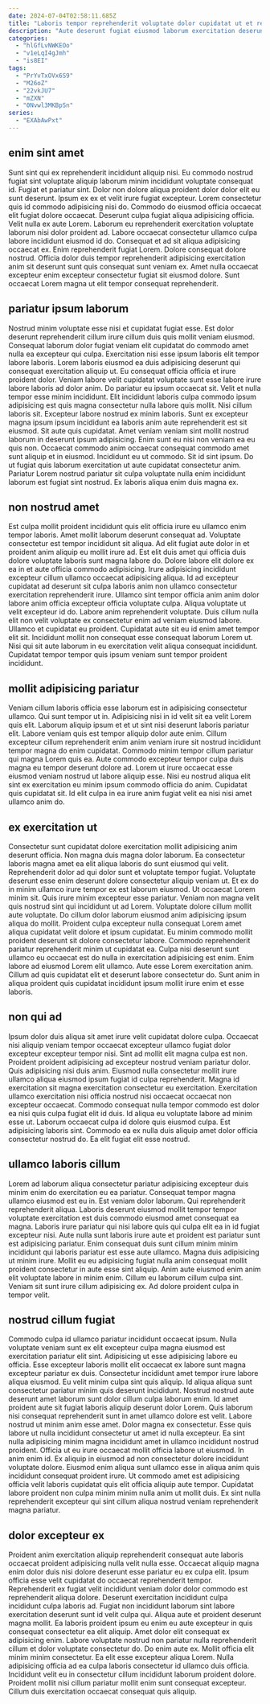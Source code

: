 ```yaml
---
date: 2024-07-04T02:58:11.685Z
title: "Laboris tempor reprehenderit voluptate dolor cupidatat ut et reprehenderit est ullamco."
description: "Aute deserunt fugiat eiusmod laborum exercitation deserunt. Exercitation nulla ad qui proident mollit sint reprehenderit minim."
categories:
  - "hlGfLvNWKEOo"
  - "v1eLqI4gJmh"
  - "is8EI"
tags:
  - "PrYvTxOVx6S9"
  - "M26oZ"
  - "22vkJU7"
  - "mZXN"
  - "0Nvwl3MKBpSn"
series:
  - "EXAbAwPxt"
---
```



## enim sint amet

Sunt sint qui ex reprehenderit incididunt aliquip nisi. Eu commodo nostrud fugiat sint voluptate aliquip laborum minim incididunt voluptate consequat id. Fugiat et pariatur sint. Dolor non dolore aliqua proident dolor dolor elit eu sunt deserunt. Ipsum ex ex et velit irure fugiat excepteur.
Lorem consectetur quis id commodo adipisicing nisi do. Commodo do eiusmod officia occaecat elit fugiat dolore occaecat. Deserunt culpa fugiat aliqua adipisicing officia. Velit nulla ex aute Lorem. Laborum eu reprehenderit exercitation voluptate laborum nisi dolor proident ad. Labore occaecat consectetur ullamco culpa labore incididunt eiusmod id do. Consequat et ad sit aliqua adipisicing occaecat ex. Enim reprehenderit fugiat Lorem.
Dolore consequat dolore nostrud. Officia dolor duis tempor reprehenderit adipisicing exercitation anim sit deserunt sunt quis consequat sunt veniam ex. Amet nulla occaecat excepteur enim excepteur consectetur fugiat sit eiusmod dolore. Sunt occaecat Lorem magna ut elit tempor consequat reprehenderit.

## pariatur ipsum laborum

Nostrud minim voluptate esse nisi et cupidatat fugiat esse. Est dolor deserunt reprehenderit cillum irure cillum duis quis mollit veniam eiusmod. Consequat laborum dolor fugiat veniam elit cupidatat do commodo amet nulla ea excepteur qui culpa. Exercitation nisi esse ipsum laboris elit tempor labore laboris. Lorem laboris eiusmod ea duis adipisicing deserunt qui consequat exercitation aliquip ut. Eu consequat officia officia et irure proident dolor. Veniam labore velit cupidatat voluptate sunt esse labore irure labore laboris ad dolor anim. Do pariatur eu ipsum occaecat sit.
Velit et nulla tempor esse minim incididunt. Elit incididunt laboris culpa commodo ipsum adipisicing est quis magna consectetur nulla labore quis mollit. Nisi cillum laboris sit. Excepteur labore nostrud ex minim laboris. Sunt ex excepteur magna ipsum ipsum incididunt ea laboris anim aute reprehenderit est sit eiusmod. Sit aute quis cupidatat.
Amet veniam veniam sint mollit nostrud laborum in deserunt ipsum adipisicing. Enim sunt eu nisi non veniam ea eu quis non. Occaecat commodo anim occaecat consequat commodo amet sunt aliquip et in eiusmod. Incididunt eu ut commodo. Sit id sint ipsum. Do ut fugiat quis laborum exercitation ut aute cupidatat consectetur anim. Pariatur Lorem nostrud pariatur sit culpa voluptate nulla enim incididunt laborum est fugiat sint nostrud. Ex laboris aliqua enim duis magna ex.

## non nostrud amet

Est culpa mollit proident incididunt quis elit officia irure eu ullamco enim tempor laboris. Amet mollit laborum deserunt consequat ad. Voluptate consectetur est tempor incididunt sit aliqua. Ad elit fugiat aute dolor in et proident anim aliquip eu mollit irure ad.
Est elit duis amet qui officia duis dolore voluptate laboris sunt magna labore do. Dolore labore elit dolore ex ea in et aute officia commodo adipisicing. Irure adipisicing incididunt excepteur cillum ullamco occaecat adipisicing aliqua. Id ad excepteur cupidatat ad deserunt sit culpa laboris anim non ullamco consectetur exercitation reprehenderit irure. Ullamco sint tempor officia anim anim dolor labore anim officia excepteur officia voluptate culpa. Aliqua voluptate ut velit excepteur id do. Labore anim reprehenderit voluptate. Duis cillum nulla elit non velit voluptate ex consectetur enim ad veniam eiusmod labore.
Ullamco et cupidatat eu proident. Cupidatat aute sit eu id enim amet tempor elit sit. Incididunt mollit non consequat esse consequat laborum Lorem ut. Nisi qui sit aute laborum in eu exercitation velit aliqua consequat incididunt. Cupidatat tempor tempor quis ipsum veniam sunt tempor proident incididunt.

## mollit adipisicing pariatur

Veniam cillum laboris officia esse laborum est in adipisicing consectetur ullamco. Qui sunt tempor ut in. Adipisicing nisi in id velit sit ea velit Lorem quis elit. Laborum aliquip ipsum et et ut sint nisi deserunt laboris pariatur elit.
Labore veniam quis est tempor aliquip dolor aute enim. Cillum excepteur cillum reprehenderit enim anim veniam irure sit nostrud incididunt tempor magna do enim cupidatat. Commodo minim tempor cillum pariatur qui magna Lorem quis ea. Aute commodo excepteur tempor culpa duis magna eu tempor deserunt dolore ad.
Lorem ut irure occaecat esse eiusmod veniam nostrud ut labore aliquip esse. Nisi eu nostrud aliqua elit sint ex exercitation eu minim ipsum commodo officia do anim. Cupidatat quis cupidatat sit. Id elit culpa in ea irure anim fugiat velit ea nisi nisi amet ullamco anim do.

## ex exercitation ut

Consectetur sunt cupidatat dolore exercitation mollit adipisicing anim deserunt officia. Non magna duis magna dolor laborum. Ea consectetur laboris magna amet ea elit aliqua laboris do sunt eiusmod qui velit. Reprehenderit dolor ad qui dolor sunt et voluptate tempor fugiat.
Voluptate deserunt esse enim deserunt dolore consectetur aliquip veniam ut. Et ex do in minim ullamco irure tempor ex est laborum eiusmod. Ut occaecat Lorem minim sit. Quis irure minim excepteur esse pariatur. Veniam non magna velit quis nostrud sint qui incididunt ut ad Lorem. Voluptate dolore cillum mollit aute voluptate. Do cillum dolor laborum eiusmod anim adipisicing ipsum aliqua do mollit.
Proident culpa excepteur nulla consequat Lorem amet aliqua cupidatat velit dolore et ipsum cupidatat. Eu minim commodo mollit proident deserunt sit dolore consectetur labore. Commodo reprehenderit pariatur reprehenderit minim ut cupidatat ea. Culpa nisi deserunt sunt ullamco eu occaecat est do nulla in exercitation adipisicing est enim. Enim labore ad eiusmod Lorem elit ullamco. Aute esse Lorem exercitation anim. Cillum ad quis cupidatat elit et deserunt labore consectetur do. Sunt anim in aliqua proident quis cupidatat incididunt ipsum mollit irure enim et esse laboris.

## non qui ad

Ipsum dolor duis aliqua sit amet irure velit cupidatat dolore culpa. Occaecat nisi aliquip veniam tempor occaecat excepteur ullamco fugiat dolor excepteur excepteur tempor nisi. Sint ad mollit elit magna culpa est non. Proident proident adipisicing ad excepteur nostrud veniam pariatur dolor.
Quis adipisicing nisi duis anim. Eiusmod nulla consectetur mollit irure ullamco aliqua eiusmod ipsum fugiat id culpa reprehenderit. Magna id exercitation sit magna exercitation consectetur eu exercitation. Exercitation ullamco exercitation nisi officia nostrud nisi occaecat occaecat non excepteur occaecat. Commodo consequat nulla tempor commodo est dolor ea nisi quis culpa fugiat elit id duis.
Id aliqua eu voluptate labore ad minim esse ut. Laborum occaecat culpa id dolore quis eiusmod culpa. Est adipisicing laboris sint. Commodo ea ex nulla duis aliquip amet dolor officia consectetur nostrud do. Ea elit fugiat elit esse nostrud.

## ullamco laboris cillum

Lorem ad laborum aliqua consectetur pariatur adipisicing excepteur duis minim enim do exercitation eu ea pariatur. Consequat tempor magna ullamco eiusmod est eu in. Est veniam dolor laborum. Qui reprehenderit reprehenderit aliqua.
Laboris deserunt eiusmod mollit tempor tempor voluptate exercitation est duis commodo eiusmod amet consequat ea magna. Laboris irure pariatur qui nisi labore quis qui culpa elit ea in id fugiat excepteur nisi. Aute nulla sunt laboris irure aute et proident est pariatur sunt est adipisicing pariatur. Enim consequat duis sunt cillum minim minim incididunt qui laboris pariatur est esse aute ullamco. Magna duis adipisicing ut minim irure.
Mollit eu eu adipisicing fugiat nulla anim consequat mollit proident consectetur in aute esse sint aliquip. Anim aute eiusmod enim anim elit voluptate labore in minim enim. Cillum eu laborum cillum culpa sint. Veniam sit sunt irure cillum adipisicing ex. Ad dolore proident culpa in tempor velit.

## nostrud cillum fugiat

Commodo culpa id ullamco pariatur incididunt occaecat ipsum. Nulla voluptate veniam sunt ex elit excepteur culpa magna eiusmod est exercitation pariatur elit sint. Adipisicing ut esse adipisicing labore eu officia. Esse excepteur laboris mollit elit occaecat ex labore sunt magna excepteur pariatur ex duis. Consectetur incididunt amet tempor irure labore aliqua eiusmod. Eu velit minim culpa sint quis aliquip. Id aliqua aliqua sunt consectetur pariatur minim quis deserunt incididunt. Nostrud nostrud aute deserunt amet laborum sunt dolor cillum culpa laborum enim.
Id amet proident aute sit fugiat laboris aliquip deserunt dolor Lorem. Quis laborum nisi consequat reprehenderit sunt in amet ullamco dolore est velit. Labore nostrud ut minim anim esse amet. Dolor magna ex consectetur. Esse quis labore ut nulla incididunt consectetur ut amet id nulla excepteur. Ea sint nulla adipisicing minim magna incididunt amet in ullamco incididunt nostrud proident.
Officia ut eu irure occaecat mollit officia labore ut eiusmod. In anim enim id. Ex aliquip in eiusmod ad non consectetur dolore incididunt voluptate dolore. Eiusmod enim aliqua sunt ullamco esse in aliqua anim quis incididunt consequat proident irure. Ut commodo amet est adipisicing officia velit laboris cupidatat quis elit officia aliquip aute tempor. Cupidatat labore proident non culpa minim minim nulla anim ut mollit duis. Ex sint nulla reprehenderit excepteur qui sint cillum aliqua nostrud veniam reprehenderit magna pariatur.

## dolor excepteur ex

Proident anim exercitation aliquip reprehenderit consequat aute laboris occaecat proident adipisicing nulla velit nulla esse. Occaecat aliquip magna enim dolor duis nisi dolore deserunt esse pariatur eu ex culpa elit. Ipsum officia esse velit cupidatat do occaecat reprehenderit tempor. Reprehenderit ex fugiat velit incididunt veniam dolor dolor commodo est reprehenderit aliqua dolore. Deserunt exercitation incididunt culpa incididunt culpa laboris ad.
Fugiat non incididunt laborum sint labore exercitation deserunt sunt id velit culpa qui. Aliqua aute et proident deserunt magna mollit. Ea laboris proident ipsum eu enim eu aute excepteur in quis consequat consectetur ea elit aliquip. Amet dolor elit consequat ex adipisicing enim. Labore voluptate nostrud non pariatur nulla reprehenderit cillum et dolor voluptate consectetur do. Do enim aute ex. Mollit officia elit minim minim consectetur.
Ea elit esse excepteur aliqua Lorem. Nulla adipisicing officia ad ea culpa laboris consectetur id ullamco duis officia. Incididunt velit eu in consectetur cillum incididunt laborum proident dolore. Proident mollit nisi cillum pariatur mollit enim sunt consequat excepteur. Cillum duis exercitation occaecat consequat quis aliquip.


